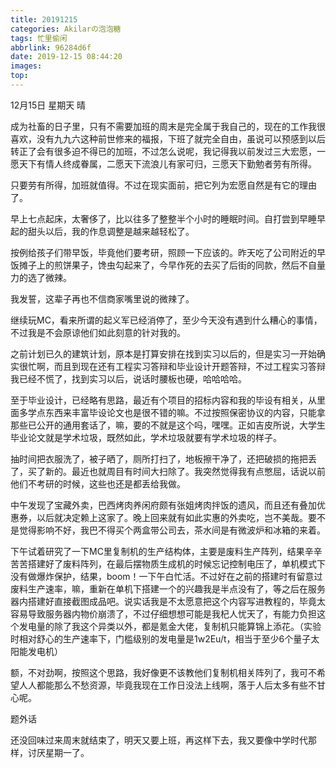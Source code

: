 ```yaml
---
title: 20191215
categories: Akilarの泡泡糖
tags: 忙里偷闲
abbrlink: 96284d6f
date: 2019-12-15 08:44:20
images:
top:
---
```

12月15日 星期天 晴

成为社畜的日子里，只有不需要加班的周末是完全属于我自己的，现在的工作我很喜欢，没有九九六这种前世修来的福报，下班了就完全自由，虽说可以预感到以后转正了会有很多迫不得已的加班，不过怎么说呢，我记得我以前发过三大宏愿，一愿天下有情人终成眷属，二愿天下流浪儿有家可归，三愿天下勤勉者劳有所得。

只要劳有所得，加班就值得。不过在现实面前，把它列为宏愿自然是有它的理由了。

早上七点起床，太奢侈了，比以往多了整整半个小时的睡眠时间。自打尝到早睡早起的甜头以后，我的作息调整是越来越轻松了。

按例给孩子们带早饭，毕竟他们要考研，照顾一下应该的。昨天吃了公司附近的早饭摊子上的煎饼果子，馋虫勾起来了，今早作死的去买了后街的同款，然后不自量力的选了微辣。

我发誓，这辈子再也不信商家嘴里说的微辣了。

继续玩MC，看来所谓的起义军已经消停了，至少今天没有遇到什么糟心的事情，不过我是不会原谅他们如此刻意的针对我的。

之前计划已久的建筑计划，原本是打算安排在找到实习以后的，但是实习一开始确实很忙啊，而且到现在还有工程实习答辩和毕业设计开题答辩，不过工程实习答辩我已经不慌了，找到实习以后，说话时腰板也硬，哈哈哈哈。

至于毕业设计，已经略有思路，最近有个项目的招标内容和我的毕设有相关，从里面多学点东西来丰富毕设论文也是很不错的嘛。不过按照保密协议的内容，只能拿那些已公开的通用套话了，嘛，要的不就是这个吗，嘿嘿。正如吉皮所说，大学生毕业论文就是学术垃圾，既然如此，学术垃圾就要有学术垃圾的样子。

抽时间把衣服洗了，被子晒了，厕所打扫了，地板擦干净了，还把破损的拖把丢了，买了新的。最近也就周目有时间大扫除了。我突然觉得我有点憋屈，话说以前他们不考研的时候，这些也还是都丢给我做。

中午发现了宝藏外卖，巴西烤肉养闲府颇有张姐烤肉拌饭的遗风，而且还有叠加优惠券，以后就决定赖上这家了。晚上回来就有如此实惠的外卖吃，岂不美哉。要不是觉得影响不好，我巴不得买个两盒带公司去，茶水间是有微波炉和冰箱的来着。

下午试着研究了一下MC里复制机的生产结构体，主要是废料生产阵列，结果辛辛苦苦搭建好了废料阵列，在最后摆物质生成机的时候忘记控制电压了，单机模式下没有做爆炸保护，结果，boom！一下午白忙活。不过好在之前的搭建时有留意过废料生产速率，嘛，重新在单机下搭建一个的兴趣我是半点没有了，等之后在服务器内搭建好直接截图成品吧。说实话我是不太愿意把这个内容写进教程的，毕竟太容易导致服务器内物价崩溃了，不过仔细想想可能是我杞人忧天了，有能力负担这个发电量的除了我这个异类以外，都是氪金大佬，复制机只能算锦上添花。（实验时相对舒心的生产速率下，门槛级别的发电量是1w2Eu/t，相当于至少6个量子太阳能发电机）

额，不对劲啊，按照这个思路，我好像更不该教他们复制机相关阵列了，我可不希望人人都能那么不愁资源，毕竟我现在工作日没法上线啊，落于人后太多有些不甘心呢。

题外话

还没回味过来周末就结束了，明天又要上班，再这样下去，我又要像中学时代那样，讨厌星期一了。




